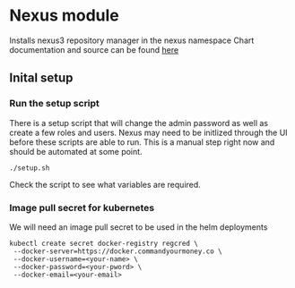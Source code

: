 # Nexus module
Installs nexus3 repository manager in the nexus namespace
Chart documentation and source can be found [here](https://github.com/Oteemo/charts/tree/master/charts/sonatype-nexus)


## Inital setup

### Run the setup script
There is a setup script that will change the admin password as well as create a few roles and users. Nexus may need to be initlized through the UI before these scripts are able to run. This is a manual step right now and should be automated at some point.

`./setup.sh`

Check the script to see what variables are required.

### Image pull secret for kubernetes
We will need an image pull secret to be used in the helm deployments
```
kubectl create secret docker-registry regcred \
 --docker-server=https://docker.commandyourmoney.co \
 --docker-username=<your-name> \
 --docker-password=<your-pword> \
 --docker-email=<your-email>
```
